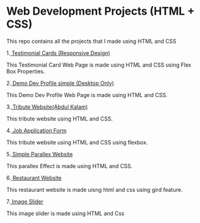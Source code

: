 # Web Development Projects (HTML + CSS)

This repo contains all the projects that I made using HTML and CSS

1.[ Testimonial Cards (Responsive Design)](https://ayush24k.github.io/web-dev-projects/3.%20HTML%20%2B%20CSS%20(Projects)/1.%20Testimonial%20Card)

This Testimonial Card Web Page is made using HTML and CSS using Flex Box Properties.

2.[ Demo Dev Profile simple (Desktop Only)](https://ayush24k.github.io/web-dev-projects/3.%20HTML%20%2B%20CSS%20(Projects)/2.%20dev-portfolio)

This Demo Dev Profile Web Page is made using HTML and CSS.

3.[ Tribute Website(Abdul Kalam)](https://ayush24k.github.io/web-dev-projects/3.%20HTML%20%2B%20CSS%20(Projects)/3.%20Tribute%20Website%20(Abdul%20Kalam))

This tribute website using HTML and CSS.

4.[ Job Application Form](https://ayush24k.github.io/web-dev-projects/3.%20HTML%20%2B%20CSS%20(Projects)/4.%20Job%20Applicatin%20form)

This tribute website using HTML and CSS using flexbox.

5.[ Simple Parallex Website](https://ayush24k.github.io/web-dev-projects/3.%20HTML%20%2B%20CSS%20(Projects)/5.%20Simple%20Parralex%20website)

This parallex Effect is made using HTML and CSS.

6.[ Restaurant Website](https://ayush24k.github.io/web-dev-projects/3.%20HTML%20%2B%20CSS%20(Projects)/6.%20Cooking%20Website)

This restaurant website is made uisng html and css using gird feature.

7.[ Image Slider](https://ayush24k.github.io/web-dev-projects/3.%20HTML%20%2B%20CSS%20(Projects)/7.%20Image%20Slider)

This image slider is made using HTML and Css
